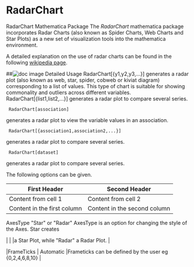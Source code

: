 # RadarChart
RadarChart Mathematica Package
The *RadarChart* mathematica package incorporates Radar Charts (also known as Spider Charts, Web Charts and Star Plots) as a new set of visualization tools into the mathematica environment.

A detailed explanation on the use of radar charts can be found in the following [wikipedia page](https://en.wikipedia.org/wiki/Radar_chart).

##![doc image](http://i.stack.imgur.com/erf8e.png) Detailed Usage
    RadarChart[{y1,y2,y3,...}]
generates a radar plot (also known as web, star, spider, cobweb or kiviat diagram) corresponding to a list of values. This type of chart is suitable for showing commonality and outliers across different variables. 
     RadarChart[{list1,list2,...}]
generates a radar plot to compare several series. 

     RadarChart[association]
generates a radar plot to view the variable values in an association. 

     RadarChart[{association1,association2,...}]
generates a radar plot to compare several series. 

     RadarChart[dataset]
generates a radar plot to compare several series.

The following options can be given.


First Header | Second Header
------------ | -------------
Content from cell 1 | Content from cell 2
Content in the first column | Content in the second column


AxesType  "Star" or "Radar"  AxesType is an option for changing the style of the Axes. Star creates 


|              |                    |a Star Plot, while "Radar" a Radar Plot.                               |

|FrameTicks    | Automatic          |Frameticks can be defined by the user eg {0,2,4,6,8,10}                |
